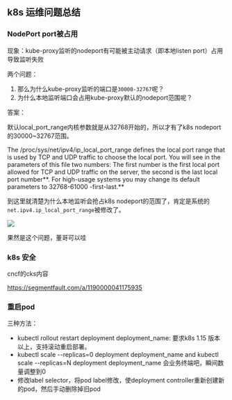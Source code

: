## k8s 运维问题总结

### NodePort port被占用

现象：kube-proxy监听的nodeport有可能被主动请求（即本地listen port）占用导致监听失败

两个问题：

1. 那么为什么kube-proxy监听的端口是`30000-32767`呢？
2. 为什么本地监听端口会占用kube-proxy默认的nodeport范围呢？

答案：

默认local_port_range内核参数就是从32768开始的，所以才有了k8s nodeport的30000~32767范围。

The /proc/sys/net/ipv4/ip_local_port_range defines the local port range that is used by TCP and UDP traffic to choose the local port. You will see in the parameters of this file two numbers: The first number is the first local port allowed for TCP and UDP traffic on the server, the second is the last local port number**. For high-usage systems you may change its default parameters to 32768-61000 -first-last.**

到这里就清楚为什么本地监听会抢占k8s nodeport的范围了，肯定是系统的`net.ipv4.ip_local_port_range`被修改了。

![](https://image-1300760561.cos.ap-beijing.myqcloud.com/bgyq-blog/linux-local-port-range.png)

果然是这个问题，董哥可以哇

### k8s 安全

cncf的cks内容

https://segmentfault.com/a/1190000041175935

### 重启pod

三种方法：

* kubectl rollout restart deployment deployment_name: 要求k8s 1.15 版本以上，支持滚动重启部署。
* kubectl scale --replicas=0 deployment deployment_name and kubectl scale --replicas=N deployment deployment_name 会业务终端吧，瞬间数量调整到0
* 修改label selector，将pod label修改，使deployment controller重新创建新的pod，然后手动删除掉旧pod